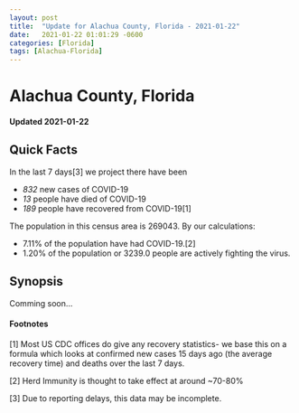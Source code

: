 ```yaml
---
layout: post
title:  "Update for Alachua County, Florida - 2021-01-22"
date:   2021-01-22 01:01:29 -0600
categories: [Florida]
tags: [Alachua-Florida]
---
```


# Alachua County, Florida
#### Updated 2021-01-22

## Quick Facts

In the last 7 days[3] we project there have been
- *832* new cases of COVID-19
- *13* people have died of COVID-19
- *189* people have recovered from COVID-19[1]

The population in this census area is 269043. By our calculations:
- 7.11% of the population have had COVID-19.[2]
- 1.20% of the population or 3239.0 people are actively fighting the virus.

## Synopsis

Comming soon...


#### Footnotes

[1] Most US CDC offices do give any recovery statistics- we base this on a formula which looks at confirmed new cases
15 days ago (the average recovery time) and deaths over the last 7 days.

[2] Herd Immunity is thought to take effect at around ~70-80%

[3] Due to reporting delays, this data may be incomplete.
 
    
